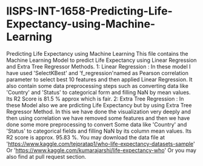 # llSPS-INT-1658-Predicting-Life-Expectancy-using-Machine-Learning
Predicting Life Expectancy using Machine Learning
This file contains the Machine Learning Model to predict Life Expectancy using Linear Regression and Extra Tree Regressor Methods.
1: Linear Regression : In these model I have used 'SelectKBest' and 'f_regression'named as Pearson correlation parameter to select best 
                       10 features and then applied Linear Regression. It also contain some data preprocessing steps such as converting
                       data like 'Country' and 'Status' to categorical form and filling NaN by mean values.
                       Its R2 Score is 81.5 % approx which is fair.
2: Extra Tree Regression : In  these Model also we are prdicting Life Expectancy but by using Extra Tree Regressor Method. In this  we have
                           done the visualization very deeply and then using correlation we have removed some features and then we have 
                           done some more preprocessing to convert Some data like 'Country' and 'Status' to categorical fields and filling 
                           NaN by its column mean values.
                           Its R2 score is approx. 95.83 %.
You may download the data file at 'https://www.kaggle.com/tejpratap1/who-life-expectancy-datasets-sample' Or 'https://www.kaggle.com/kumarajarshi/life-expectancy-who'
                                  Or you may also find at pull request section.
